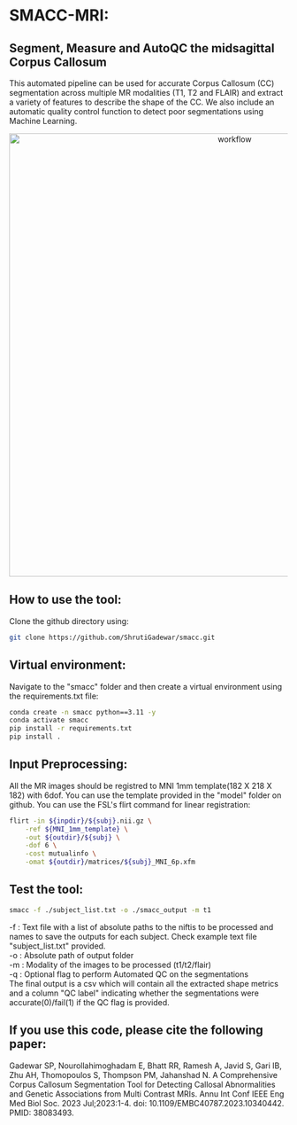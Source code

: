 # SMACC-MRI: 
## Segment, Measure and AutoQC the midsagittal Corpus Callosum

This automated pipeline can be used for accurate Corpus Callosum (CC) segmentation across multiple MR modalities (T1, T2 and FLAIR) and extract a variety of features to describe the shape of the CC. We also include an automatic quality control function to detect poor segmentations using Machine Learning.

<p align="center">
<img width="800" alt="workflow" src="https://github.com/ShrutiGadewar/smacc/assets/39843804/c590fc93-f440-4065-b607-82c4ed38a99b">
</p>

## How to use the tool:
Clone the github directory using:
```bash
git clone https://github.com/ShrutiGadewar/smacc.git
```
 
## Virtual environment:
Navigate to the "smacc" folder and then create a virtual environment using the requirements.txt file:
```bash
conda create -n smacc python==3.11 -y
conda activate smacc
pip install -r requirements.txt
pip install .
```

## Input Preprocessing:
All the MR images should be registred to MNI 1mm template(182 X 218 X 182) with 6dof. You can use the template provided in the "model" folder on github. You can use the FSL's flirt command for linear registration:
```bash
flirt -in ${inpdir}/${subj}.nii.gz \
	-ref ${MNI_1mm_template} \
  	-out ${outdir}/${subj} \
 	-dof 6 \
  	-cost mutualinfo \
  	-omat ${outdir}/matrices/${subj}_MNI_6p.xfm
```

## Test the tool:
```bash
smacc -f ./subject_list.txt -o ./smacc_output -m t1
```
-f : Text file with a list of absolute paths to the niftis to be processed and names to save the outputs for each subject. Check example text file "subject_list.txt" provided. <br />
-o : Absolute path of output folder <br />
-m : Modality of the images to be processed (t1/t2/flair) <br />
-q : Optional flag to perform Automated QC on the segmentations <br />
The final output is a csv which will contain all the extracted shape metrics and a column "QC label" indicating whether the segmentations were accurate(0)/fail(1) if the QC flag is provided.


## If you use this code, please cite the following paper:
Gadewar SP, Nourollahimoghadam E, Bhatt RR, Ramesh A, Javid S, Gari IB, Zhu AH, Thomopoulos S, Thompson PM, Jahanshad N. A Comprehensive Corpus Callosum Segmentation Tool for Detecting Callosal Abnormalities and Genetic Associations from Multi Contrast MRIs. Annu Int Conf IEEE Eng Med Biol Soc. 2023 Jul;2023:1-4. doi: 10.1109/EMBC40787.2023.10340442. PMID: 38083493.

